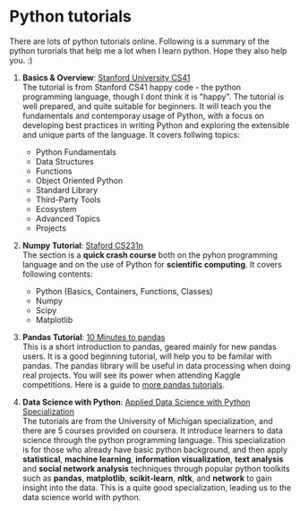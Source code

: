 # Python tutorials 
There are lots of python tutorials online. Following is a summary of the python turorials that help me a lot when I learn python. Hope they also help you. :)

1. **Basics & Overview**: [Stanford University CS41](http://stanfordpython.com/) <br/>
The tutorial is from Stanford CS41 happy code - the python programming language, though I dont think it is "happy". The tutorial is well prepared, and quite suitable for beginners. It will teach you the fundamentals and contemporay usage of Python, with a focus on developing best practices in writing Python and exploring the extensible and unique parts of the language. It covers follwing topics: 
    * Python Fundamentals
    * Data Structures
    * Functions
    * Object Oriented Python
    * Standard Library
    * Third-Party Tools
    * Ecosystem
    * Advanced Topics 
    * Projects

2. **Numpy Tutorial**: [Staford CS231n](http://cs231n.github.io/python-numpy-tutorial/) <br/>
The section is a **quick crash course** both on the pyhon programming language and on the use of Python for **scientific computing**.
It covers following contents:
    * Python (Basics, Containers, Functions, Classes)
    * Numpy 
    * Scipy
    * Matplotlib

3. **Pandas Tutorial**: [10 Minutes to pandas](https://pandas.pydata.org/pandas-docs/stable/10min.html)<br/>
This is a short introduction to pandas, geared mainly for new pandas users. It is a good beginning tutorial, will help you to be familar with pandas. The pandas library will be useful in data processing when doing real projects. You will see its power when attending Kaggle competitions. Here is a guide to [more pandas tutorials](https://pandas.pydata.org/pandas-docs/stable/tutorials.html). 

4. **Data Science with Python**: [Applied Data Science with Python Specialization](https://www.coursera.org/specializations/data-science-python)<br/>
The tutorials are from the University of Michigan specialization, and there are 5 courses provided on coursera. It introduce learners to data science through the python programming language. This specialization is for those who already have basic python background, and then apply **statistical**, **machine learning**, **information visualization**, **text analysis** and **social network analysis** techniques through popular python toolkits such as **pandas**, **matplotlib**, **scikit-learn**, **nltk**, and **network** to gain insight into the data. This is a quite good specialization, leading us to the data science world with python. 


